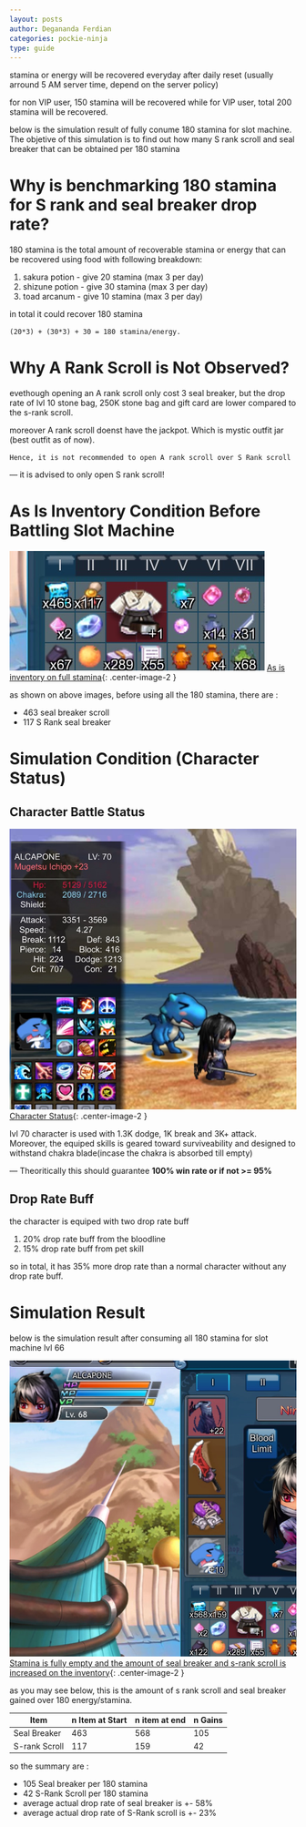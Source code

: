```yaml
---
layout: posts
author: Degananda Ferdian
categories: pockie-ninja
type: guide
---
```


stamina or energy will be recovered everyday after daily reset (usually arround 5 AM server time, depend on the server policy)

for non VIP user, 150 stamina will be recovered while for VIP user, total 200 stamina will be recovered.

below is the simulation result of fully conume 180 stamina for slot machine. The objetive of this simulation is to find out how many S rank scroll and seal breaker that can be obtained per 180 stamina

# Why is benchmarking 180 stamina for S rank and seal breaker drop rate?

180 stamina is the total amount of recoverable stamina or energy that can be recovered using food with following breakdown:

1. sakura potion - give 20 stamina (max 3 per day)
2. shizune potion - give 30 stamina (max 3 per day)
3. toad arcanum - give 10 stamina (max 3 per day)

in total it could recover 180 stamina

    (20*3) + (30*3) + 30 = 180 stamina/energy.

# Why A Rank Scroll is Not Observed?

evethough opening an A rank scroll only cost 3 seal breaker, but the drop rate of lvl 10 stone bag, 250K stone bag and gift card are lower compared to the s-rank scroll.

moreover A rank scroll doenst have the jackpot. Which is mystic outfit jar (best outfit as of now).

    Hence, it is not recommended to open A rank scroll over S Rank scroll

&mdash; it is advised to only open S rank scroll!

# As Is Inventory Condition Before Battling Slot Machine

![postimage80](/assets/images/pockieninja/simulation2.jpg)
[As is inventory on full stamina](/assets/images/pockieninja/simulation2.jpg){: .center-image-2 }

as shown on above images, before using all the 180 stamina, there are :

- 463 seal breaker scroll
- 117 S Rank seal breaker

# Simulation Condition (Character Status)

## Character Battle Status

![postimage80](/assets/images/pockieninja/simulation3.jpg)
[Character Status](/assets/images/pockieninja/simulation3.jpg){: .center-image-2 }

lvl 70 character is used with 1.3K dodge, 1K break and 3K+ attack. Moreover, the equiped skills is geared toward surviveability and designed to withstand chakra blade(incase the chakra is absorbed till empty)

&mdash; Theoritically this should guarantee **100% win rate or if not >= 95%**

## Drop Rate Buff

the character is equiped with two drop rate buff

1. 20% drop rate buff from the bloodline
2. 15% drop rate buff from pet skill

so in total, it has 35% more drop rate than a normal character without any drop rate buff.

# Simulation Result

below is the simulation result after consuming all 180 stamina for slot machine lvl 66

![postimage80](/assets/images/pockieninja/simulation1.jpg)
[Stamina is fully empty and the amount of seal breaker and s-rank scroll is increased on the inventory](/assets/images/pockieninja/simulation1.jpg){: .center-image-2 }

as you may see below, this is the amount of s rank scroll and seal breaker gained over 180 energy/stamina.

| Item | n Item at Start | n item at end | n Gains |
|------|------|------|------|
| Seal Breaker | 463 | 568 | 105 |
| S-rank Scroll  | 117 | 159 | 42 |
so the summary are :

- 105 Seal breaker per 180 stamina
- 42 S-Rank Scroll per 180 stamina
- average actual drop rate of seal breaker is +- 58%
- average actual drop rate of S-Rank scroll is +- 23%
